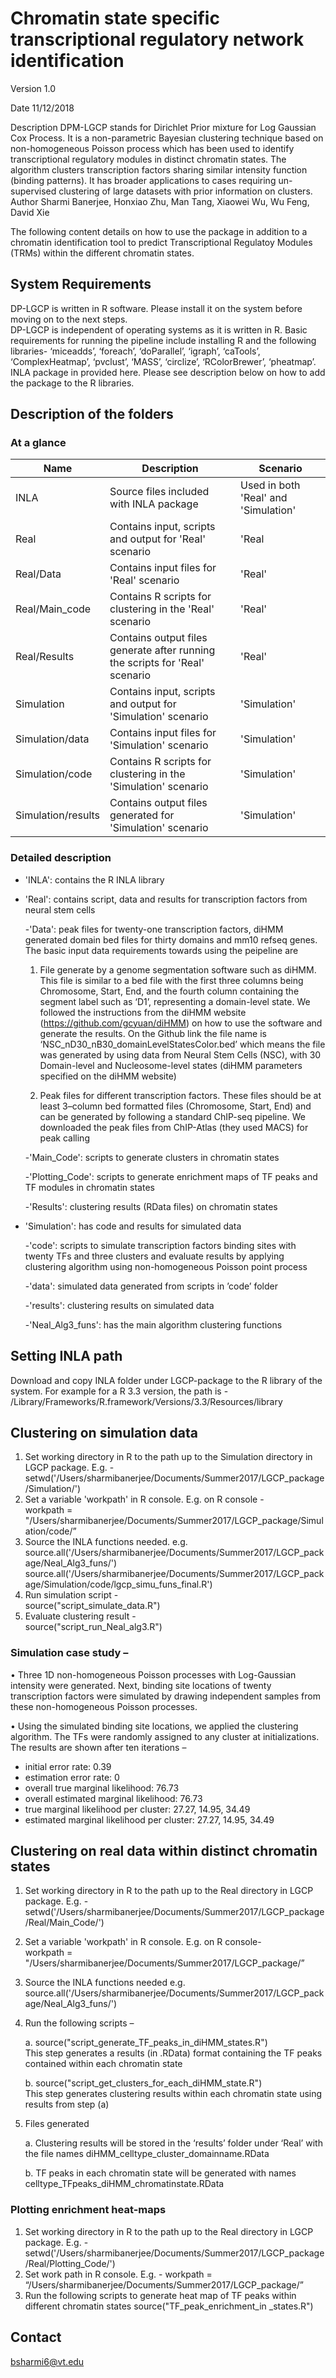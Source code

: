 # Chromatin state specific transcriptional regulatory network identification

Version	1.0

Date		11/12/2018

Description	DPM-LGCP stands for Dirichlet Prior mixture for Log Gaussian Cox Process. It is a non-parametric Bayesian clustering technique based on non-homogeneous Poisson process which has been used to identify transcriptional regulatory modules in distinct chromatin states. The algorithm clusters transcription factors sharing similar intensity function (binding patterns). It has broader applications to cases requiring un-supervised clustering of large datasets with prior information on clusters.	
Author 	Sharmi Banerjee, Honxiao Zhu, Man Tang, Xiaowei Wu, Wu Feng, David Xie	

The following content details on how to use the package in addition to a chromatin identification tool to predict Transcriptional Regulatoy Modules (TRMs) within the different chromatin states. 

## System Requirements
DP-LGCP is written in R software. Please install it on the system before moving on to the next steps.\
DP-LGCP is independent of operating systems as it is written in R. Basic requirements for running the pipeline include installing R and the following libraries- ‘miceadds’, ‘foreach’, ‘doParallel’, ‘igraph’, ‘caTools’, ‘ComplexHeatmap’, ‘pvclust’, ‘MASS’, ‘circlize’, ‘RColorBrewer’, ‘pheatmap’. INLA package in provided here. Please see description below on how to add the package to the R libraries.

## Description of the folders


### At a glance
| Name  | Description | Scenario|
| ------------- |------------- |------------- |
| INLA  |Source files included with INLA package| Used in both 'Real' and 'Simulation'|
| Real  | Contains input, scripts and output for 'Real' scenario  | 'Real|
| Real/Data  | Contains input files for 'Real' scenario  | 'Real'|
| Real/Main_code  | Contains R scripts for clustering in the 'Real' scenario  | 'Real'|
| Real/Results  | Contains output files generate after running the scripts for 'Real' scenario  | 'Real'|
| Simulation  | Contains input, scripts and output for 'Simulation' scenario  | 'Simulation'|
| Simulation/data  | Contains input files for 'Simulation' scenario   | 'Simulation'|
| Simulation/code  | Contains R scripts for clustering in the 'Simulation' scenario  | 'Simulation'|
| Simulation/results  | Contains output files generated for 'Simulation' scenario   | 'Simulation'|


### Detailed description

- 'INLA': contains the R INLA library
- 'Real': contains script, data and results for transcription factors from neural stem cells  
  
  -'Data':  peak files for twenty-one transcription factors, diHMM generated domain bed files for thirty domains and mm10 refseq genes. The basic input data requirements towards using the peipeline are 
   
   1. File generate by a genome segmentation software such as diHMM. This file is similar to a bed file with the first three columns being Chromosome, Start, End, and the fourth column containing the segment label such as ‘D1’, representing a domain-level state. We followed the instructions from the diHMM website (https://github.com/gcyuan/diHMM) on how to use the software and generate the results. On the Github link the file name is ‘NSC_nD30_nB30_domainLevelStatesColor.bed’ which means the file was generated by using data from Neural Stem Cells (NSC), with 30 Domain-level and Nucleosome-level states (diHMM parameters specified on the diHMM website)
   
   2. Peak files for different transcription factors. These files should be at least 3–column bed formatted files (Chromosome, Start, End) and can be generated by following a standard ChIP-seq pipeline. We downloaded the peak files from ChIP-Atlas (they used MACS) for peak calling
  
  -'Main_Code':  scripts to generate clusters in chromatin states
  
  -'Plotting_Code':   scripts to generate enrichment maps of TF peaks and TF modules in chromatin states
  
  -'Results':  clustering results (RData files) on chromatin states

- 'Simulation': has code and results for simulated data

  -'code': scripts to simulate transcription factors binding sites with twenty TFs and three clusters and evaluate results by applying clustering algorithm using non-homogeneous Poisson point process
  
  -'data': simulated data generated from scripts in ’code’ folder
  
  -'results':  clustering results on simulated data
  
  -'Neal_Alg3_funs': has the main algorithm clustering functions



## Setting INLA path 
Download and copy INLA folder under LGCP-package to the R library of the system. For example for a R 3.3 version, the path is  - /Library/Frameworks/R.framework/Versions/3.3/Resources/library

## Clustering on simulation data
1.	Set working directory in R to the path up to the Simulation directory in LGCP package. E.g. -\
setwd('/Users/sharmibanerjee/Documents/Summer2017/LGCP_package/Simulation/')
2.	Set a variable 'workpath' in R console. E.g. on R console -\
workpath = "/Users/sharmibanerjee/Documents/Summer2017/LGCP_package/Simulation/code/”
3. Source the INLA functions needed. e.g.\
source.all('/Users/sharmibanerjee/Documents/Summer2017/LGCP_package/Neal_Alg3_funs/')\
source.all('/Users/sharmibanerjee/Documents/Summer2017/LGCP_package/Simulation/code/lgcp_simu_funs_final.R')
4.	Run simulation script -\
source("script_simulate_data.R")
5.	Evaluate clustering result -\
source("script_run_Neal_alg3.R")

### Simulation case study – 
•	Three 1D non-homogeneous Poisson processes with Log-Gaussian intensity were generated. Next, binding site locations of twenty transcription factors were simulated by drawing independent samples from these non-homogeneous Poisson processes. 

•	Using the simulated binding site locations, we applied the clustering algorithm. The TFs were randomly assigned to any cluster at initializations. The results are shown after ten iterations –
  - initial error rate: 0.39
  - estimation error rate: 0
  - overall true marginal likelihood: 76.73
  - overall estimated marginal likelihood: 76.73
  -	true marginal likelihood per cluster: 27.27, 14.95, 34.49
  -	estimated marginal likelihood per cluster: 27.27, 14.95, 34.49

## Clustering on real data within distinct chromatin states
1.	Set working directory in R to the path up to the Real directory in LGCP package. E.g. -\
setwd('/Users/sharmibanerjee/Documents/Summer2017/LGCP_package/Real/Main_Code/')
2.	Set a variable 'workpath' in R console. E.g. on R console-\
workpath = "/Users/sharmibanerjee/Documents/Summer2017/LGCP_package/”
3. Source the INLA functions needed e.g.\
source.all('/Users/sharmibanerjee/Documents/Summer2017/LGCP_package/Neal_Alg3_funs/')
4.	Run the following scripts –

    a. source("script_generate_TF_peaks_in_diHMM_states.R")\
This step generates a results (in .RData) format containing the TF peaks contained within each chromatin state

    b. source("script_get_clusters_for_each_diHMM_state.R")\
This step generates clustering results within each chromatin state using results from step (a)

5.	Files generated 

    a.	Clustering results will be stored in the ‘results’ folder under ‘Real’ with the file names diHMM_celltype_cluster_domainname.RData
    
    b.	TF peaks in each chromatin state will be generated with names celltype_TFpeaks_diHMM_chromatinstate.RData

### Plotting enrichment heat-maps
1.	Set working directory in R to the path up to the Real directory in LGCP package. E.g. -
setwd('/Users/sharmibanerjee/Documents/Summer2017/LGCP_package/Real/Plotting_Code/')
2.	Set work path in R console. E.g. -
workpath = “/Users/sharmibanerjee/Documents/Summer2017/LGCP_package/”
3.	Run the following scripts to generate heat map of TF peaks within different chromatin states
source("TF_peak_enrichment_in _states.R")


## Contact
bsharmi6@vt.edu
